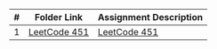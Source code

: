 |  #  | Folder Link                            | Assignment Description                               |
| :-: | -------------------------------------- | ---------------------------------------------------- |
|  1  | [LeetCode 451](./HardLeetCode/Problem451) | [LeetCode 451](./HardLeetCode/Problem451) |
